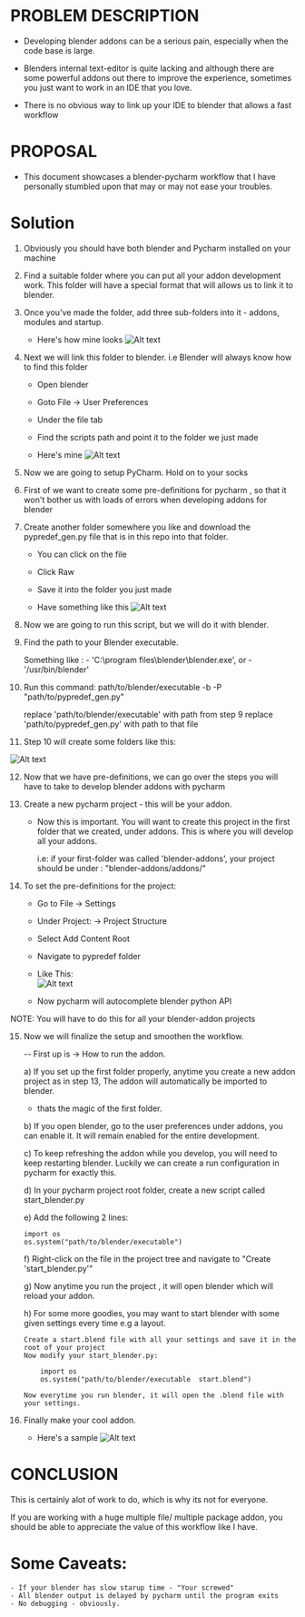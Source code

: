 # PROBLEM DESCRIPTION

- Developing blender addons can be a serious pain, especially
when the code base is large.

- Blenders internal text-editor is quite lacking and although there
are some powerful addons out there to improve the experience, sometimes
you just want to work in an IDE that you love.

- There is no obvious way to link up your IDE to blender that allows 
a fast workflow

# PROPOSAL

- This document showcases a blender-pycharm workflow that I have 
personally stumbled upon that may or may not ease your troubles.

# Solution

1. Obviously you should have both blender and Pycharm installed on
your machine

2. Find a suitable folder where you can put all your addon development
work. This folder will have a special format that will allows us to link
it to blender.

3. Once you've made the folder, add three sub-folders into it - addons, modules
and startup.

    - Here's how mine looks
![Alt text](/res/folders.png?raw=true "Folder Layout")
    
4. Next we will link this folder to blender. i.e Blender will always know how to find
this folder

    - Open blender
    - Goto File -> User Preferences 
    - Under the file tab 
    - Find the scripts path and point it to the folder we just made
    
    - Here's mine
![Alt text](/res/user-prefs.png?raw=true "User Preferences")  


5. Now we are going to setup PyCharm. Hold on to your socks

6. First of we want to create some pre-definitions for pycharm , so that it won't
bother us with loads of errors when developing addons for blender

7. Create another folder somewhere you like and download the pypredef_gen.py file
that is in this repo into that folder.
    - You can click on the file 
    - Click Raw
    - Save it into the folder you just made
    
    - Have something like this
![Alt text](/res/predef-folder.png?raw=true "Predef-folder") 
    
    
8. Now we are going to run this script, but we will do it with blender.

9. Find the path to your Blender executable.
    
    Something like :
        - 'C:\program files\blender\blender.exe',
                or
        - '/usr/bin/blender'
        
        
10. Run this command:
    path/to/blender/executable -b -P "path/to/pypredef_gen.py"
    
    replace 'path/to/blender/executable' with path from step 9
    replace 'path/to/pypredef_gen.py' with path to that file
     
11. Step 10 will create some folders like this:

![Alt text](/res/predef-generated.png?raw=true "Predef-Generated")
 
12. Now that we have pre-definitions, we can go over the steps you will have to take
to develop blender addons with pycharm

13. Create a new pycharm project - this will be your addon.
    - Now this is important. You will want to create this project in the first
      folder that we created, under addons. This is where you will develop all
      your addons.
      
      i.e:
      if your first-folder was called 'blender-addons', your project should be
      under : "blender-addons/addons/<Your Project Name>" 
      

14. To set the pre-definitions for the project:
    - Go to File -> Settings
    - Under Project:<Your Project Name> -> Project Structure
    - Select Add Content Root
    - Navigate to pypredef folder
    
    - Like This:   
![Alt text](/res/predef-setup.png?raw=true "Predef-Setup")

    - Now pycharm will autocomplete blender python API
    
NOTE: You will have to do this for all your blender-addon projects

15. Now we will finalize the setup and smoothen the workflow.

    -- First up is  -> How to run the addon.
    
    a) If you set up the first folder properly, anytime you create a new addon
      project as in step 13, The addon will automatically be imported to blender.
      - thats the magic of the first folder.
      
    b) If you open blender, go to the user preferences under addons, you can
       enable it. It will remain enabled for the entire development.
       
    c) To keep refreshing the addon while you develop, you will need to keep
       restarting blender. Luckily we can create a run configuration in pycharm
       for exactly this.
       
    d) In your pycharm project root folder, create a new script called start_blender.py
    
    e) Add the following 2 lines:
    
        import os 
        os.system("path/to/blender/executable")
        
    f) Right-click on the file in the project tree and navigate to "Create 'start_blender.py'"
    
    g) Now anytime you run the project <shift-f10>, it will open blender which will reload
       your addon.
       
    h) For some more goodies, you may want to start blender with some given settings every time
        e.g a layout.
        
        Create a start.blend file with all your settings and save it in the root of your project
        Now modify your start_blender.py:
            
            import os
            os.system("path/to/blender/executable  start.blend")
            
        Now everytime you run blender, it will open the .blend file with your settings.
        
16. Finally make your cool addon.

    - Here's a sample
![Alt text](/res/blender-pycharm.gif?raw=true "Sample Workflow")    
    

# CONCLUSION 

This is certainly alot of work to do,  which is why its not for everyone. 

If you are working with a huge multiple file/ multiple package addon, you should be able
to appreciate the value of this workflow like I have.

# Some Caveats:
    - If your blender has slow starup time - "Your screwed"
    - All blender output is delayed by pycharm until the program exits
    - No debugging - obviously.
    
    
    

